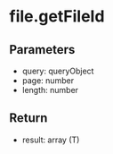 # file.getFileId

## Parameters
- query: queryObject
- page: number
- length: number


## Return
- result: array (T)
